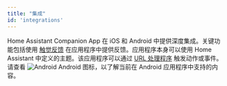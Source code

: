 ```yaml
---
title: "集成"
id: 'integrations'
---
```


Home Assistant Companion App 在 iOS 和 Android 中提供深度集成。关键功能包括使用 [触觉反馈](haptics.md) 在应用程序中提供反馈。应用程序本身可以使用 Home Assistant 中定义的主题。该应用程序可以通过 [URL 处理程序](url-handler.md) 触发动作或事件。请查看 ![Android](/assets/android.svg) Android 图标，以了解当前在 Android 应用程序中支持的内容。